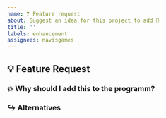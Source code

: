 ```yaml
---
name: ❓ Feature request
about: Suggest an idea for this project to add 🌟
title: ''
labels: enhancement
assignees: navisgames
---
```


## 💡 Feature Request

<!-- A clear and concise description of the feature proposal. -->

### 💥 Why should I add this to the programm?

<!-- Motivating description why I should add this function to the program -->

### ↪ Alternatives

<!-- A clear and concise description of any alternative solutions or features you've considered. -->
